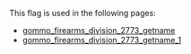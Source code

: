 This flag is used in the following pages:
 - [gommo_firearms_division_2773_getname](../events/gommo_firearms_division_2773_getname.md)
 - [gommo_firearms_division_2773_getname_1](../events/gommo_firearms_division_2773_getname_1.md)
